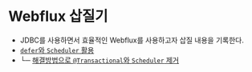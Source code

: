 # Webflux 삽질기

- JDBC를 사용하면서 효율적인 Webflux를 사용하고자 삽질 내용을 기록한다.
- [`defer`와 `Scheduler` 활용](./use-defer-and-scheduler.md)
- └─ [해결방법으로 `@Transactional`와 `Scheduler` 제거](./not-use-scheduler-and-transactional.md)